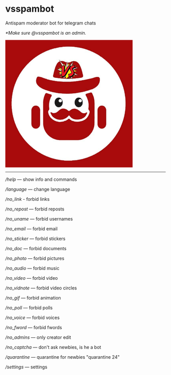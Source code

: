 # vsspambot
Antispam moderator bot for telegram chats

_*Make sure @vsspambot is an admin._

<img align="center" alt="volodichev.com" width="400px" src="https://raw.githubusercontent.com/Volodichev/vsspambot/main/img/logo.jpg" />


--------------------------------------------

_/help_ — show info and commands

_/language_ — change language

_/no_link_ - forbid links

_/no_repost_ — forbid reposts

_/no_uname_ — forbid usernames

_/no_email_ — forbid email

_/no_sticker_ — forbid stickers

_/no_doc_ — forbid documents

_/no_photo_ — forbid pictures

_/no_audio_ — forbid music

_/no_video_ — forbid video

_/no_vidnote_ — forbid video circles

_/no_gif_ — forbid animation

_/no_poll_ — forbid polls

_/no_voice_ — forbid voices

_/no_fword_ — forbid fwords

_/no_admins_ — only creator edit

_/no_captcha_ — don't ask newbies, is he a bot

_/quarantine_ — quarantine for newbies "quarantine 24"

_/settings_ — settings
